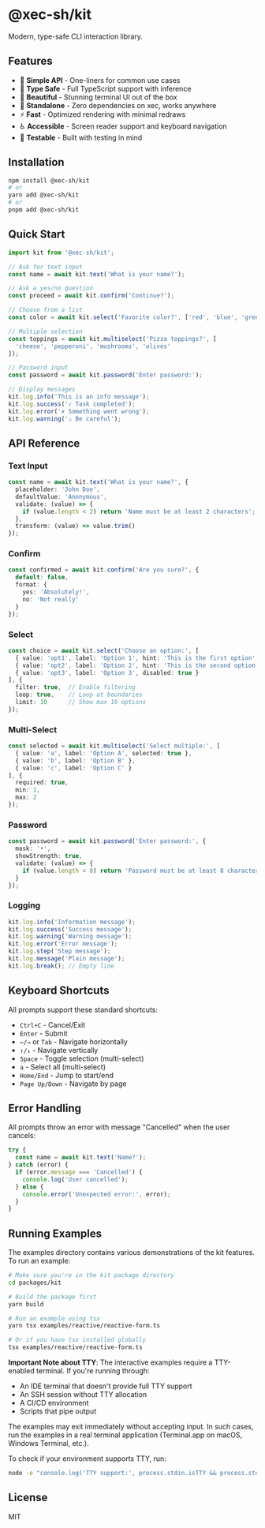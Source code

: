 # @xec-sh/kit

Modern, type-safe CLI interaction library.

## Features

- 🚀 **Simple API** - One-liners for common use cases
- 🎯 **Type Safe** - Full TypeScript support with inference
- 🎨 **Beautiful** - Stunning terminal UI out of the box
- 🔌 **Standalone** - Zero dependencies on xec, works anywhere
- ⚡ **Fast** - Optimized rendering with minimal redraws
- ♿ **Accessible** - Screen reader support and keyboard navigation
- 🧪 **Testable** - Built with testing in mind

## Installation

```bash
npm install @xec-sh/kit
# or
yarn add @xec-sh/kit
# or
pnpm add @xec-sh/kit
```

## Quick Start

```typescript
import kit from '@xec-sh/kit';

// Ask for text input
const name = await kit.text('What is your name?');

// Ask a yes/no question  
const proceed = await kit.confirm('Continue?');

// Choose from a list
const color = await kit.select('Favorite color?', ['red', 'blue', 'green']);

// Multiple selection
const toppings = await kit.multiselect('Pizza toppings?', [
  'cheese', 'pepperoni', 'mushrooms', 'olives'
]);

// Password input
const password = await kit.password('Enter password:');

// Display messages
kit.log.info('This is an info message');
kit.log.success('✓ Task completed');
kit.log.error('✗ Something went wrong');
kit.log.warning('⚠ Be careful');
```

## API Reference

### Text Input

```typescript
const name = await kit.text('What is your name?', {
  placeholder: 'John Doe',
  defaultValue: 'Anonymous',
  validate: (value) => {
    if (value.length < 2) return 'Name must be at least 2 characters';
  },
  transform: (value) => value.trim()
});
```

### Confirm

```typescript
const confirmed = await kit.confirm('Are you sure?', {
  default: false,
  format: {
    yes: 'Absolutely!',
    no: 'Not really'
  }
});
```

### Select

```typescript
const choice = await kit.select('Choose an option:', [
  { value: 'opt1', label: 'Option 1', hint: 'This is the first option' },
  { value: 'opt2', label: 'Option 2', hint: 'This is the second option' },
  { value: 'opt3', label: 'Option 3', disabled: true }
], {
  filter: true,  // Enable filtering
  loop: true,    // Loop at boundaries
  limit: 10      // Show max 10 options
});
```

### Multi-Select

```typescript
const selected = await kit.multiselect('Select multiple:', [
  { value: 'a', label: 'Option A', selected: true },
  { value: 'b', label: 'Option B' },
  { value: 'c', label: 'Option C' }
], {
  required: true,
  min: 1,
  max: 2
});
```

### Password

```typescript
const password = await kit.password('Enter password:', {
  mask: '•',
  showStrength: true,
  validate: (value) => {
    if (value.length < 8) return 'Password must be at least 8 characters';
  }
});
```

### Logging

```typescript
kit.log.info('Information message');
kit.log.success('Success message');
kit.log.warning('Warning message');
kit.log.error('Error message');
kit.log.step('Step message');
kit.log.message('Plain message');
kit.log.break(); // Empty line
```

## Keyboard Shortcuts

All prompts support these standard shortcuts:

- `Ctrl+C` - Cancel/Exit
- `Enter` - Submit
- `←/→` or `Tab` - Navigate horizontally
- `↑/↓` - Navigate vertically
- `Space` - Toggle selection (multi-select)
- `a` - Select all (multi-select)
- `Home/End` - Jump to start/end
- `Page Up/Down` - Navigate by page

## Error Handling

All prompts throw an error with message "Cancelled" when the user cancels:

```typescript
try {
  const name = await kit.text('Name?');
} catch (error) {
  if (error.message === 'Cancelled') {
    console.log('User cancelled');
  } else {
    console.error('Unexpected error:', error);
  }
}
```

## Running Examples

The examples directory contains various demonstrations of the kit features. To run an example:

```bash
# Make sure you're in the kit package directory
cd packages/kit

# Build the package first
yarn build

# Run an example using tsx
yarn tsx examples/reactive/reactive-form.ts

# Or if you have tsx installed globally
tsx examples/reactive/reactive-form.ts
```

**Important Note about TTY**: The interactive examples require a TTY-enabled terminal. If you're running through:
- An IDE terminal that doesn't provide full TTY support
- An SSH session without TTY allocation
- A CI/CD environment
- Scripts that pipe output

The examples may exit immediately without accepting input. In such cases, run the examples in a real terminal application (Terminal.app on macOS, Windows Terminal, etc.).

To check if your environment supports TTY, run:
```bash
node -e "console.log('TTY support:', process.stdin.isTTY && process.stdout.isTTY)"
```

## License

MIT